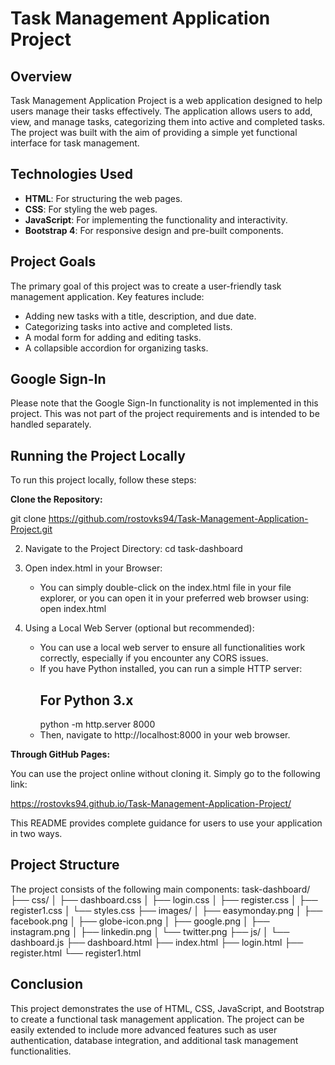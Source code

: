 # Task Management Application Project

## Overview
Task Management Application Project is a web application designed to help users manage their tasks effectively. The application allows users to add, view, and manage tasks, categorizing them into active and completed tasks. The project was built with the aim of providing a simple yet functional interface for task management.

## Technologies Used
- **HTML**: For structuring the web pages.
- **CSS**: For styling the web pages.
- **JavaScript**: For implementing the functionality and interactivity.
- **Bootstrap 4**: For responsive design and pre-built components.

## Project Goals
The primary goal of this project was to create a user-friendly task management application. Key features include:
- Adding new tasks with a title, description, and due date.
- Categorizing tasks into active and completed lists.
- A modal form for adding and editing tasks.
- A collapsible accordion for organizing tasks.

## Google Sign-In
Please note that the Google Sign-In functionality is not implemented in this project. This was not part of the project requirements and is intended to be handled separately.

## Running the Project Locally
To run this project locally, follow these steps:

**Clone the Repository:**

git clone https://github.com/rostovks94/Task-Management-Application-Project.git

2. Navigate to the Project Directory:
   cd task-dashboard

3. Open index.html in your Browser:
   - You can simply double-click on the index.html file in your file explorer, or you can open it in your preferred web browser using:
     open index.html

4. Using a Local Web Server (optional but recommended):
   - You can use a local web server to ensure all functionalities work correctly, especially if you encounter any CORS issues.
   - If you have Python installed, you can run a simple HTTP server:
     ## For Python 3.x
     python -m http.server 8000
   - Then, navigate to http://localhost:8000 in your web browser.


**Through GitHub Pages:**

You can use the project online without cloning it. Simply go to the following link:

https://rostovks94.github.io/Task-Management-Application-Project/

This README provides complete guidance for users to use your application in two ways.

## Project Structure

The project consists of the following main components:
task-dashboard/
├── css/
│   ├── dashboard.css
│   ├── login.css
│   ├── register.css
│   ├── register1.css
│   └── styles.css
├── images/
│   ├── easymonday.png
│   ├── facebook.png
│   ├── globe-icon.png
│   ├── google.png
│   ├── instagram.png
│   ├── linkedin.png
│   └── twitter.png
├── js/
│   └── dashboard.js
├── dashboard.html
├── index.html
├── login.html
├── register.html
└── register1.html
   
## Conclusion

This project demonstrates the use of HTML, CSS, JavaScript, and Bootstrap to create a functional task management application. The project can be easily extended to include more advanced features such as user authentication, database integration, and additional task management functionalities.

